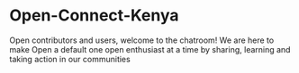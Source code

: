 # Open-Connect-Kenya
Open contributors and users, welcome to the chatroom! We are here to make Open a default one open enthusiast at a time by sharing, learning and taking action in our communities
